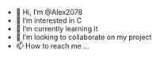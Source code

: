 - 👋 Hi, I’m @Alex2078
- 👀 I’m interested in C
- 🌱 I’m currently learning it
- 💞️ I’m looking to collaborate on my project
- 📫 How to reach me ...

<!---
Alex2078/Alex2078 is a ✨ special ✨ repository because its `README.md` (this file) appears on your GitHub profile.
You can click the Preview link to take a look at your changes.
--->
